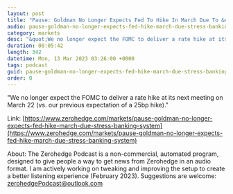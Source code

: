 ```yaml
---
layout: post
title: "Pause: Goldman No Longer Expects Fed To Hike In March Due To &quot;Stress In The Banking System&quot;"
audio: pause-goldman-no-longer-expects-fed-hike-march-due-stress-banking-system-0
category: markets
desc: "&quot;We no longer expect the FOMC to deliver a rate hike at its next meeting on March 22 (vs. our previous expectation of a 25bp hike).&quot;"
duration: 00:05:42
length: 342
datetime: Mon, 13 Mar 2023 03:26:00 +0000
tags: podcast
guid: pause-goldman-no-longer-expects-fed-hike-march-due-stress-banking-system-0
order: 0
---
```

&quot;We no longer expect the FOMC to deliver a rate hike at its next meeting on March 22 (vs. our previous expectation of a 25bp hike).&quot;

Link: [https://www.zerohedge.com/markets/pause-goldman-no-longer-expects-fed-hike-march-due-stress-banking-system](https://www.zerohedge.com/markets/pause-goldman-no-longer-expects-fed-hike-march-due-stress-banking-system)

About: The Zerohedge Podcast is a non-commercial, automated program, designed to give people a way to get news from Zerohedge in an audio format.  I am actively working on tweaking and improving the setup to create a better listening experience (February 2023).  Suggestions are welcome: [zerohedgePodcast@outlook.com](mailto:zerohedgePodcast@outlook.com)